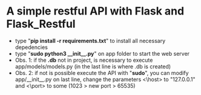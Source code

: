 # A simple restful API with Flask and Flask_Restful

+ type "__pip install -r requirements.txt__" to install all necessary depedencies
+ type "__sudo python3 \_\_init\_\_\.py__" on app folder to start the web server
+ Obs. 1: if the __.db__ not in project, is necessary to execute app/models/models.py (in the last line is where .db is created)
+ Obs. 2: if not is possible execute the API with "__sudo__", you can modify app/\_\_init\_\_.py on last line, change the parameters <\host\> to "127.0.0.1" and <\port\> to some (1023 > new port > 65535)
